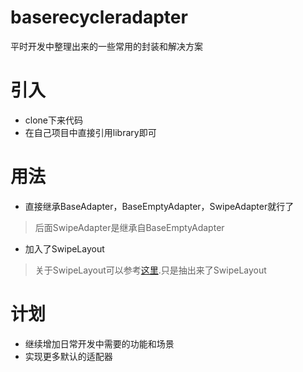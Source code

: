 # baserecycleradapter
平时开发中整理出来的一些常用的封装和解决方案
# 引入
- clone下来代码
- 在自己项目中直接引用library即可
# 用法
- 直接继承BaseAdapter，BaseEmptyAdapter，SwipeAdapter就行了
> 后面SwipeAdapter是继承自BaseEmptyAdapter
- 加入了SwipeLayout
> 关于SwipeLayout可以参考[这里](https://github.com/daimajia/AndroidSwipeLayout).只是抽出来了SwipeLayout

# 计划
- 继续增加日常开发中需要的功能和场景
- 实现更多默认的适配器

